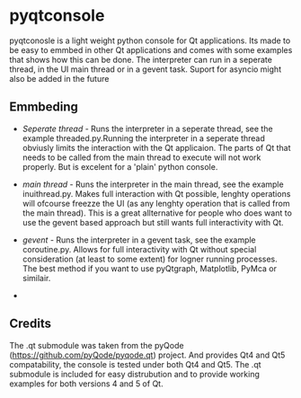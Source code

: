 # pyqtconsole

pyqtconosle is a light weight python console for Qt applications. Its made to be easy to emmbed in other Qt applications
and comes with some examples that shows how this can be done. The interpreter can run in a seperate thread, in the UI main thread or in a gevent task. Suport for asyncio might also be added in the future

## Emmbeding

* *Seperate thread* - Runs the interpreter in a seperate thread, see the example threaded.py.Running the interpreter in a seperate thread obviusly limits the interaction with the Qt applicaion. The parts of Qt that needs to be called from the main thread to execute will not work properly. But is excelent for a 'plain' python console.

* *main thread* - Runs the interpreter in the main thread, see the example inuithread.py. Makes full interaction with Qt possible, lenghty operations will ofcourse freezze the UI (as any lenghty operation that is called from the main thread). This is a great allternative for people who does want to use the gevent based approach but still wants full interactivity with Qt.

* *gevent* - Runs the interpreter in a gevent task, see the example coroutine.py. Allows for full interactivity with Qt without special consideration (at least to some extent) for logner running processes. The best method if you want to use pyQtgraph, Matplotlib, PyMca or similair.
* 
## Credits

The .qt submodule was taken from the pyQode (https://github.com/pyQode/pyqode.qt) project. And provides Qt4 and Qt5 compatability, the console is tested under both Qt4 and Qt5. The .qt submodule is included for easy distrubution and to provide working examples for both versions 4 and 5 of Qt.
